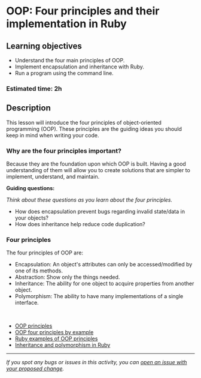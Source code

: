 # OOP: Four principles and their implementation in Ruby

## Learning objectives
- Understand the four main principles of OOP.
- Implement encapsulation and inheritance with Ruby.
- Run a program using the command line.

### Estimated time: 2h

## Description
This lesson will introduce the four principles of object-oriented programming (OOP). These principles are the guiding ideas you should keep in mind when writing your code.

### Why are the four principles important?
Because they are the foundation upon which OOP is built. Having a good understanding of them will allow you to create solutions that are simpler to implement, understand, and maintain.

**Guiding questions:**

*Think about these questions as you learn about the four principles.*

- How does encapsulation prevent bugs regarding invalid state/data in your objects?
- How does inheritance help reduce code duplication?

### Four principles
The four principles of OOP are:
- Encapsulation: An object's attributes can only be accessed/modified by one of its methods.
- Abstraction: Show only the things needed.
- Inheritance: The ability for one object to acquire properties from another object.
- Polymorphism: The ability to have many implementations of a single interface.

<br>

- [OOP principles](https://anampiu.github.io/OOP-principles/)
- [OOP four principles by example](../articles/oop_principles_examples.md)
- [Ruby examples of OOP principles](http://roboprog010.github.io/posts/technical/week5.html)
- [Inheritance and polymorphism in Ruby](https://thoughtbot.com/blog/back-to-basics-polymorphism-and-ruby)

------

_If you spot any bugs or issues in this activity, you can [open an issue with your proposed change](https://github.com/microverseinc/curriculum-transversal-skills/blob/main/git-github/articles/open_issue.md)._

